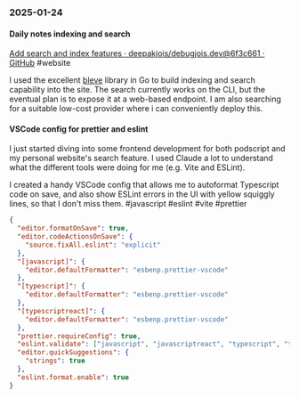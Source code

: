 ### 2025-01-24
#### Daily notes indexing and search
[Add search and index features · deepakjois/debugjois.dev@6f3c661 · GitHub](https://github.com/deepakjois/debugjois.dev/commit/6f3c6613f594fe78d600d3aeeafbd76d96f91e1a) #website 

I used the excellent [bleve](https://github.com/blevesearch) library in Go to build indexing and search capability into the site. The search currently works on the CLI, but the eventual plan is to expose it at a web-based endpoint. I am also searching for a suitable low-cost provider where i can conveniently deploy this.

#### VSCode config for prettier and eslint
I just started diving into some frontend development for both podscript and my personal website's search feature. I used Claude a lot to understand what the different tools were doing for me (e.g. Vite and ESLint). 

I created a handy VSCode config that allows me to autoformat Typescript code on save, and also show ESLint errors in the UI with yellow squiggly lines, so that I don't miss them. #javascript #eslint #vite #prettier

```json
{
  "editor.formatOnSave": true,
  "editor.codeActionsOnSave": {
    "source.fixAll.eslint": "explicit"
  },
  "[javascript]": {
    "editor.defaultFormatter": "esbenp.prettier-vscode"
  },
  "[typescript]": {
    "editor.defaultFormatter": "esbenp.prettier-vscode"
  },
  "[typescriptreact]": {
    "editor.defaultFormatter": "esbenp.prettier-vscode"
  },
  "prettier.requireConfig": true,
  "eslint.validate": ["javascript", "javascriptreact", "typescript", "typescriptreact"],
  "editor.quickSuggestions": {
    "strings": true
  },
  "eslint.format.enable": true
}
```